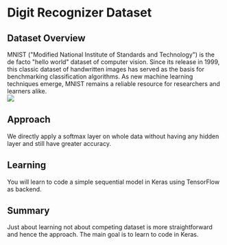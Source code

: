 # Digit Recognizer Dataset
## Dataset Overview
MNIST ("Modified National Institute of Standards and Technology") is the de facto "hello world" dataset of computer vision. Since its release in 1999, this classic dataset of handwritten images has served as the basis for benchmarking classification algorithms. As new machine learning techniques emerge, MNIST remains a reliable resource for researchers and learners alike.          
<img src="https://3qeqpr26caki16dnhd19sv6by6v-wpengine.netdna-ssl.com/wp-content/uploads/2019/02/Plot-of-a-Subset-of-Images-from-the-MNIST-Dataset.png">
## Approach
We directly apply a softmax layer on whole data without having any hidden layer and still have greater accuracy.
## Learning
You will learn to code a simple sequential model in Keras using TensorFlow as backend.
## Summary
Just about learning not about competing dataset is more straightforward and hence the approach. The main goal is to learn to code in Keras.
